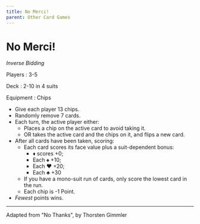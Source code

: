 ```yaml
---
title: No Merci!
parent: Other Card Games
---
```


# No Merci!

*Inverse Bidding*

Players
: 3-5

Deck
: 2-10 in 4 suits

Equipment
: Chips


- Give each player 13 chips.
- Randomly remove 7 cards.
- Each turn, the active player either:
    - Places a chip on the active card to avoid taking it.
    - OR takes the active card and the chips on it, and flips a new card.
- After all cards have been taken, scoring:
    - Each card scores its face value plus a suit-dependent bonus:
      - <span class="cD">♦︎</span> scores +0; 
      - Each <span class="cS">♠︎</span> +10; 
      - Each <span class="cH">♥︎</span> +20; 
      - Each  <span class="cC">♣︎</span> +30
    - If you have a mono-suit run of cards, only score the lowest card in the run.
    - Each chip is -1 Point.
- *Fewest* points wins.


---

Adapted from "No Thanks", by Thorsten Gimmler